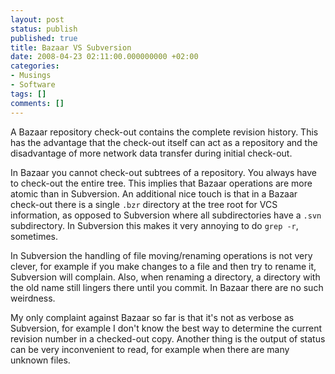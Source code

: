 ```yaml
---
layout: post
status: publish
published: true
title: Bazaar VS Subversion
date: 2008-04-23 02:11:00.000000000 +02:00
categories:
- Musings
- Software
tags: []
comments: []
---
```

A Bazaar repository check-out contains the complete revision history. This has the advantage that the check-out itself can act as a repository and the disadvantage of more network data transfer during initial check-out.

In Bazaar you cannot check-out subtrees of a repository. You always have to check-out the entire tree. This implies that Bazaar operations are more atomic than in Subversion. An additional nice touch is that in a Bazaar check-out there is a single `.bzr` directory at the tree root for VCS information, as opposed to Subversion where all subdirectories have a `.svn` subdirectory. In Subversion this makes it very annoying to do `grep -r`, sometimes.

In Subversion the handling of file moving/renaming operations is not very clever, for example if you make changes to a file and then try to rename it, Subversion will complain. Also, when renaming a directory, a directory with the old name still lingers there until you commit. In Bazaar there are no such weirdness.

My only complaint against Bazaar so far is that it's not as verbose as Subversion, for example I don't know the best way to determine the current revision number in a checked-out copy. Another thing is the output of status can be very inconvenient to read, for example when there are many unknown files.
